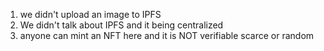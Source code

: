 1. we didn't upload an image to IPFS
2. We didn't talk about IPFS and it being centralized
3. anyone can mint an NFT here and it is NOT verifiable scarce or random